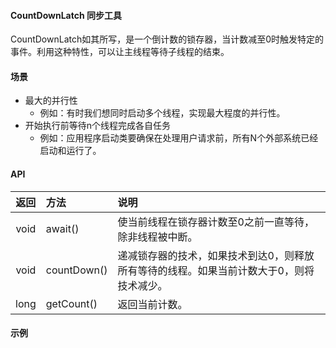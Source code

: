 #### CountDownLatch 同步工具
CountDownLatch如其所写，是一个倒计数的锁存器，当计数减至0时触发特定的事件。利用这种特性，可以让主线程等待子线程的结束。

#### 场景
- 最大的并行性
  - 例如：有时我们想同时启动多个线程，实现最大程度的并行性。
- 开始执行前等待n个线程完成各自任务
  - 例如：应用程序启动类要确保在处理用户请求前，所有N个外部系统已经启动和运行了。

#### API

| 返回 | 方法 | 说明 |
|:---:|:---|:---|
| void | await() | 使当前线程在锁存器计数至0之前一直等待，除非线程被中断。 |
| void | countDown() | 递减锁存器的技术，如果技术到达0，则释放所有等待的线程。如果当前计数大于0，则将技术减少。 |
| long | getCount() | 返回当前计数。 |


#### 示例



